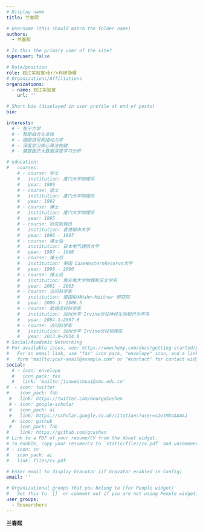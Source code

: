 ```yaml
---
# Display name
title: 兰春熙

# Username (this should match the folder name)
authors:
  - 兰春熙

# Is this the primary user of the site?
superuser: false

# Role/position
role: 瓯江实验室<br/>科研助理
# Organizations/Affiliations
organizations:
  - name: 瓯江实验室
    url: ''

# Short bio (displayed in user profile at end of posts)
bio: 

interests:
  # - 智子力学
  # - 智能融合生命体
  # - 细胞信号网络动力学
  # - 深度学习核心算法构建
  # - 健康医疗大数据深度学习分析

# education:
#   courses:
    # - course: 学士
    #   institution: 厦门大学物理系
    #   year: 1989
    # - course: 硕士
    #   institution: 厦门大学物理系
    #   year: 1992
    # - course: 博士
    #   institution: 厦门大学物理系
    #   year: 1995    
    # - course: 研究助理员
    #   institution: 香港城市大学
    #   year: 1996 - 1997
    # - course: 博士后
    #   institution: 日本电气通信大学
    #   year: 1997 - 1998	
    # - course: 博士后
    #   institution: 美国 CaseWesternReserve大学
    #   year: 1998 - 2000
    # - course: 博士后
    #   institution: 俄亥俄大学物理和天文学系
    #   year: 2001 - 2003
    # - course: 访问科学家
    #   institution: 德国柏林Hahn-Meitner 研究院
    #   year: 2006.3- 2006.5
    # - course: 助理项目科学家
    #   institution: 加州大学 Irvine分校神经生物和行为学系
    #   year: 2004.1—2007.6    
    # - course: 访问科学家
    #   institution: 加州大学 Irvine分校物理系
    #   year: 2013.9—2014.8   
# Social/Academic Networking
# For available icons, see: https://wowchemy.com/docs/getting-started/page-builder/#icons
#   For an email link, use "fas" icon pack, "envelope" icon, and a link in the
#   form "mailto:your-email@example.com" or "#contact" for contact widget.
social:
  # - icon: envelope
  #   icon_pack: fas
  #   link: 'mailto:jianweishuai@xmu.edu.cn'
#  - icon: twitter
#    icon_pack: fab
 #   link: https://twitter.com/GeorgeCushen
 # - icon: google-scholar
 #   icon_pack: ai
 #   link: https://scholar.google.co.uk/citations?user=sIwtMXoAAAAJ
  #- icon: github
 #   icon_pack: fab
#    link: https://github.com/gcushen
# Link to a PDF of your resume/CV from the About widget.
# To enable, copy your resume/CV to `static/files/cv.pdf` and uncomment the lines below.
# - icon: cv
#   icon_pack: ai
#   link: files/cv.pdf

# Enter email to display Gravatar (if Gravatar enabled in Config)
email: ''

# Organizational groups that you belong to (for People widget)
#   Set this to `[]` or comment out if you are not using People widget.
user_groups:
  - Researchers
---
```


**兰春熙** <br/><br/>